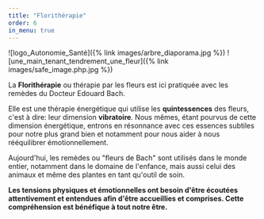 ```yaml
---
title: "Florithérapie"
order: 6
in_menu: true
---
```

![logo_Autonomie_Santé]({% link images/arbre_diaporama.jpg %})
![une_main_tenant_tendrement_une_fleur]({% link images/safe_image.php.jpg %})


La **Florithérapie** ou thérapie par les fleurs est ici pratiquée avec les remèdes du Docteur Edouard Bach. 

Elle est une thérapie énergétique qui utilise les **quintessences** des fleurs, c'est à dire: leur dimension **vibratoire**. Nous mêmes, étant pourvus de cette dimension énergétique, entrons en résonnance avec ces essences subtiles pour notre plus grand bien et notamment pour nous aider à nous rééquilibrer émotionnellement.

Aujourd'hui, les remèdes ou "fleurs de Bach" sont utilisés dans le monde entier, notamment dans le domaine de l'enfance, mais aussi celui des animaux et même des plantes en tant qu'outil de soin. 

**Les tensions physiques et émotionnelles ont besoin d'être écoutées attentivement et entendues afin d'être accueillies et comprises. Cette compréhension est bénéfique à tout notre être.** 